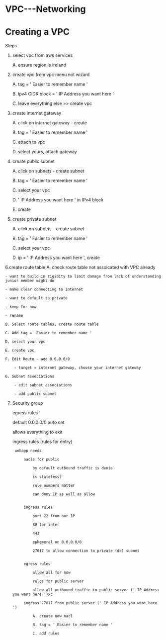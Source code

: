 # VPC---Networking



# Creating a VPC

Steps

1. select vpc from aws services
    
    A. ensure region is ireland

2. create vpc from vpc menu not wizard
    
    A. tag = ' Easier to remember name '
    
    B. Ipv4 CIDR block = ' IP Address you want here '
   
    C. leave everything else >> create vpc

3. create internet gateway
    
    A. click on internet gateway - create
    
    B. tag = ' Easier to remember name '
    
    C. attach to vpc
   
    D. select yours, attach gateway

4. create public subnet

    A. click on subnets - create subnet
    
    B. tag = ' Easier to remember name '
   
    C. select your vpc
    
    D. ' IP Address you want here ' in IPv4 block
    
    E. create

5. create private subnet
    
    A. click on subnets - create subnet
    
    B. tag = ' Easier to remember name '
    
    C. select your vpc
    
    D. ip = ' IP Address you want here ', create

6.create route table
    A. check route table not assoicated with VPC already
    
    - want to build in rigidity to limit damage from lack of understanding junior member might do
    
    - make clear connecting to internet
    
    - want to default to private
    
    - keep for now
    
    - rename
   
    B. Select route tables, create route table
    
    C. Add tag =' Easier to remember name '
    
    D. select your vpc
    
    E. create vpc
   
    F. Edit Route - add 0.0.0.0/0
        
        - target = internet gateway, choose your internet gateway
    
    G. Subnet associations
        
        - edit subnet associations
        
        - add public subnet

7. Security group
    
    egress rules
    
    default 0.0.0.0/0 auto set
    
    allows everything to exit
        
    ingress rules (rules for entry)
    
        webapp needs

            nacls for public
            
                by default outbound traffic is denie	
                
                is stateless?
                
                rule numbers matter
                
                can deny IP as well as allow
                    
                    
            ingress rules 
            
                port 22 from our IP
                
                80 for inter
                
                443
                
                ephemeral on 0.0.0.0/0
                
                27017 to allow connection to private (db) subnet
                
            
            egress rules
            
                allow all for now
            
                rules for public server
                
                allow all outbound traffic to public server (' IP Address you want here ')xc
            
            ingress 27017 from public server (' IP Address you want here ')
            
                A. create new nacl
                
                B. tag = ' Easier to remember name '
                
                C. add rules


